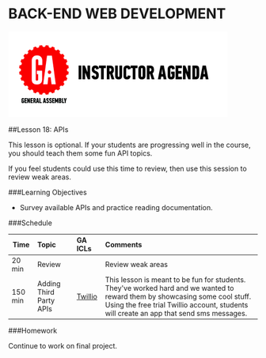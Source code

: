BACK-END WEB DEVELOPMENT
============================

![GeneralAssemb.ly](../assets/ICL_icons/instr_agenda.png)


##Lesson 18: APIs

This lesson is optional. If your students are progressing well in the course, you should teach them some fun API topics. 

If you feel students could use this time to review, then use this session to review weak areas.


###Learning Objectives


*	Survey available APIs and practice reading documentation.

###Schedule


| Time        | Topic| GA ICLs| Comments |
| ------------- |:-------------|:-------------------|:-------------------|
| 20 min | Review | | Review weak areas|
| 150 min | Adding Third Party APIs| [Twillio](instr_code_demo_notes.md)| This lesson is meant to be fun for students. They've worked hard and we wanted to reward them by showcasing some cool stuff. Using the free trial Twillio account, students will create an app that send sms messages.| 



###Homework

Continue to work on final project.



